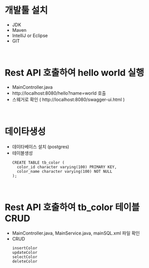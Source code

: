 
# 개발툴 설치
 - JDK 
 - Maven 
 - IntelliJ or Eclipse
 - GIT
<br/>

# Rest API 호출하여 hello world 실행
 - MainController.java 
 - http://localhost:8080/hello?name=world 호출
 - 스웨거로 확인 ( http://localhost:8080/swagger-ui.html )
<br/>

# 데이타생성
 - 데이타베이스 설치 (postgres)
 - 테이블생성 
    ```
    CREATE TABLE tb_color (
      color_id character varying(100) PRIMARY KEY,
      color_name character varying(100) NOT NULL
    );
    ```
<br/>

# Rest API 호출하여 tb_color 테이블 CRUD
 - MainController.java, MainService.java, mainSQL.xml 파일 확인
 - CRUD
    ```
    insertColor 
    updateColor
    selectColor
    deleteColor
    ```

    
